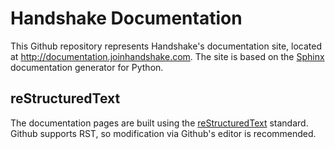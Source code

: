 Handshake Documentation
=====================

This Github repository represents Handshake's documentation site, located at http://documentation.joinhandshake.com. The site
is based on the [Sphinx](http://sphinx-doc.org/) documentation generator for Python.


reStructuredText
----------------

The documentation pages are built using the [reStructuredText](http://docutils.sourceforge.net/rst.html) standard.
Github supports RST, so modification via Github's editor is recommended.
